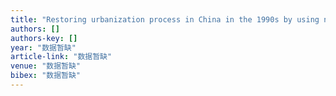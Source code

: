 ```yaml
---
title: "Restoring urbanization process in China in the 1990s by using non-radiance-calibrated DMSP/OLS nighttime light imagery and statistical data"
authors: []
authors-key: []
year: "数据暂缺"
article-link: "数据暂缺"
venue: "数据暂缺"
bibex: "数据暂缺"
---
```


